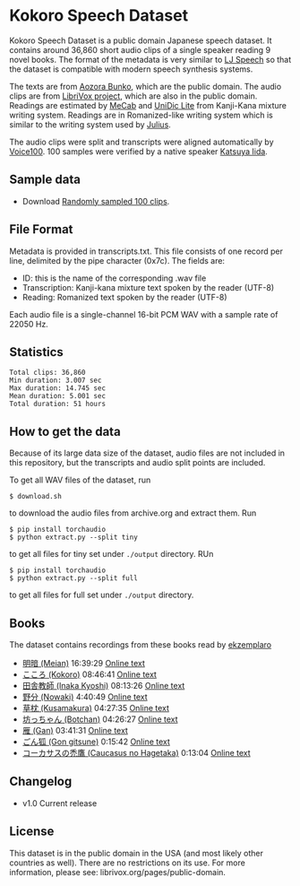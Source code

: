 # Kokoro Speech Dataset

Kokoro Speech Dataset is a public domain Japanese speech dataset.
It contains around 36,860 short audio clips of a single speaker reading 9 novel books.
The format of the metadata is very similar to
[LJ Speech](https://keithito.com/LJ-Speech-Dataset/) so that the dataset is compatible
with modern speech synthesis systems.

The texts are from 
[Aozora Bunko](https://www.aozora.gr.jp/),
which are the public domain. The audio clips
are from
[LibriVox project](https://librivox.org/),
which are also in the public domain.
Readings are estimated by 
[MeCab](https://taku910.github.io/mecab/)
and
[UniDic Lite](https://pypi.org/project/unidic-lite/)
from Kanji-Kana mixture writing system.
Readings are in Romanized-like writing system
which is similar to the writing system used by
[Julius](https://github.com/julius-speech/julius).

The audio clips were split and transcripts were aligned automatically by
[Voice100](https://github.com/kaiidams/voice100).
100 samples were verified by a native speaker
[Katsuya Iida](katsuya.iida@gmail.com).

## Sample data

- Download
[Randomly sampled 100 clips](https://github.com/kaiidams/Kokoro-Speech-Dataset/releases/download/0.1/kokoro-sample-20210321.zip).

## File Format

Metadata is provided in transcripts.txt. This file consists of one record per line,
delimited by the pipe character (0x7c). The fields are:

- ID: this is the name of the corresponding .wav file
- Transcription: Kanji-kana mixture text spoken by the reader (UTF-8)
- Reading: Romanized text spoken by the reader (UTF-8)

Each audio file is a single-channel 16-bit PCM WAV with a sample rate of 22050 Hz.

## Statistics

```
Total clips: 36,860
Min duration: 3.007 sec
Max duration: 14.745 sec
Mean duration: 5.001 sec
Total duration: 51 hours
```

## How to get the data

Because of its large data size of the dataset, audio files are not
included in this repository, but the transcripts and audio split
points are included.

To get all WAV files of the dataset, run 

```
$ download.sh
```

to download the audio files from archive.org and extract them. Run

```
$ pip install torchaudio
$ python extract.py --split tiny
```

to get all files for tiny set under `./output` directory. RUn

```
$ pip install torchaudio
$ python extract.py --split full
```

to get all files for full set under `./output` directory.

## Books

The dataset contains recordings from these books read by
[ekzemplaro](https://librivox.org/reader/7044)

- [明暗 (Meian)](https://librivox.org/meian-by-soseki-natsume/) 16:39:29 
    [Online text](http://www.aozora.gr.jp/cards/000148/files/782_14969.html)
- [こころ (Kokoro)](https://librivox.org/kokoro-by-soseki-natsume/) 08:46:41
    [Online text](http://www.aozora.gr.jp/cards/000148/files/773_14560.html)
- [田舎教師 (Inaka Kyoshi)](https://librivox.org/inakakyoshi-by-katai-tayama/) 08:13:26
    [Online text](http://www.aozora.gr.jp/cards/000214/files/1668_26031.html)
- [野分 (Nowaki)](https://librivox.org/nowaki-by-soseki-natsume/) 4:40:49
    [Online text](http://www.aozora.gr.jp/cards/000148/files/791_14959.html)
- [草枕 (Kusamakura)](https://librivox.org/kusamakura-by-soseki-natsume/) 04:27:35
    [Online text](http://www.aozora.gr.jp/cards/000148/files/776_14941.html)
- [坊っちゃん (Botchan)](https://librivox.org/botchan-by-soseki-natsume-2/) 04:26:27
    [Online text](http://www.aozora.gr.jp/cards/000148/files/752_14964.html)
- [雁 (Gan)](https://librivox.org/gan-by-ogai-mori/) 03:41:31
    [Online text](http://www.aozora.gr.jp/cards/000129/files/45224_19919.html)
- [ごん狐 (Gon gitsune)](https://librivox.org/gongitsune-by-nankichi-niimi/) 0:15:42
    [Online text](http://www.aozora.gr.jp/cards/000121/files/628_14895.html)
- [コーカサスの禿鷹 (Caucasus no Hagetaka)](https://librivox.org/caucasus-no-hagetaka-by-yoshio-toyoshima/) 0:13:04
    [Online text](http://www.aozora.gr.jp/cards/000906/files/42633_22951.html)

## Changelog

- v1.0 Current release

## License

This dataset is in the public domain in the USA (and most likely other countries as well).
There are no restrictions on its use. For more information, please see: librivox.org/pages/public-domain.